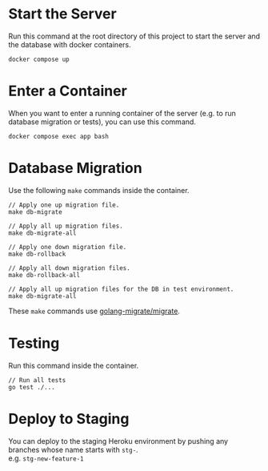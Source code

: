 # Start the Server

Run this command at the root directory of this project to start the server and the database with docker containers.

```
docker compose up
```

# Enter a Container

When you want to enter a running container of the server (e.g. to run database migration or tests), you can use this command.

```
docker compose exec app bash 
```


# Database Migration

Use the following `make` commands inside the container.

```
// Apply one up migration file.
make db-migrate

// Apply all up migration files.
make db-migrate-all

// Apply one down migration file.
make db-rollback

// Apply all down migration files.
make db-rollback-all

// Apply all up migration files for the DB in test environment.
make db-migrate-all
```

These `make` commands use [golang-migrate/migrate](https://github.com/golang-migrate/migrate).

# Testing

Run this command inside the container.

```
// Run all tests
go test ./...
```

# Deploy to Staging
You can deploy to the staging Heroku environment by pushing any branches whose name starts with `stg-`. <br>
e.g. `stg-new-feature-1`
